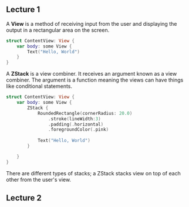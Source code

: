 
## Lecture 1
A **View** is a method of receiving input from the user and displaying the output in a rectangular area on the screen.
```swift
struct ContentView: View {
    var body: some View {
        Text("Hello, World")
    }
}
```
    
    
A **ZStack** is a view combiner.
It receives an argument known as a view combiner. The argument is a function meaning the views can have things like conditional statements.

```swift
struct ContentView: View {
    var body: some View {
        ZStack {
            RoundedRectangle(cornerRadius: 20.0)
                .stroke(lineWidth:3)
                .padding(.horizontal)
                .foregroundColor(.pink)
            
            Text("Hello, World")
        }

    }
}
```

There are different types of stacks; a ZStack stacks view on top of each other from the user's view.

## Lecture 2





